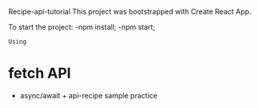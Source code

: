 Recipe-api-tutorial
This project was bootstrapped with Create React App.

To start the project: 
-npm install;
-npm start;

```
Using
```
# fetch API
* async/await + api-recipe sample practice